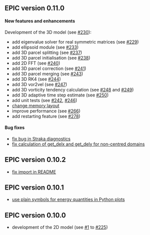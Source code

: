 ## EPIC version 0.11.0
#### New features and enhancements
Development of the 3D model (see [#230](https://github.com/matt-frey/epic/issues/230)):
* add eigenvalue solver for real symmetric matrices (see [#229](https://github.com/matt-frey/epic/pull/229))
* add ellipsoid module (see [#233](https://github.com/matt-frey/epic/pull/233))
* add 3D parcel splitting (see [#237](https://github.com/matt-frey/epic/pull/237))
* add 3D parcel initialisation (see [#238](https://github.com/matt-frey/epic/pull/238))
* add 2D FFT (see [#240](https://github.com/matt-frey/epic/pull/240))
* add 3D parcel correction (see [#241](https://github.com/matt-frey/epic/pull/241))
* add 3D parcel merging (see [#243](https://github.com/matt-frey/epic/pull/243))
* add 3D RK4 (see [#244](https://github.com/matt-frey/epic/pull/244))
* add 3D vor2vel (see [#247](https://github.com/matt-frey/epic/pull/247))
* add 3D vorticity tendency calculation (see [#248](https://github.com/matt-frey/epic/pull/248) and [#249](https://github.com/matt-frey/epic/pull/249))
* add 3D adaptive time step estimate (see [#250](https://github.com/matt-frey/epic/pull/250))
* add unit tests (see [#242](https://github.com/matt-frey/epic/pull/242), [#246](https://github.com/matt-frey/epic/pull/246))
* [change memory layout](https://github.com/matt-frey/epic/pull/264)
* improve performance (see [#266](https://github.com/matt-frey/epic/pull/266))
* add restarting feature (see [#278](https://github.com/matt-frey/epic/pull/278))
#### Bug fixes
* [fix bug in Straka diagnostics](https://github.com/matt-frey/epic/pull/265)
* [fix calculation of get_delx and get_dely for non-centred domains](https://github.com/matt-frey/epic/pull/279)

## EPIC version 0.10.2
* [fix import in README](https://github.com/matt-frey/epic/commit/fa36d763f9ee9d16c60b9bca58a5bc60e5464105)
## EPIC version 0.10.1
* [use plain symbols for energy quantities in Python plots](https://github.com/matt-frey/epic/commit/9337c95b6851f7f0b7546f7ff40d3acdbad78844)
## EPIC version 0.10.0
* development of the 2D model (see [#1](https://github.com/matt-frey/epic/pull/1) to [#225](https://github.com/matt-frey/epic/pull/225))
